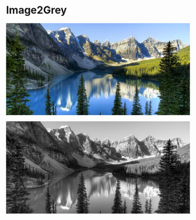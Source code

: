 # Image2Grey

![NatureRGB](https://github.com/Yug34/Image2Grey/blob/master/nature.jpg)

![NatureBlack](https://github.com/Yug34/Image2Grey/blob/master/natureBlack.jpg)
